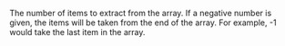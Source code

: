 The number of items to extract from the array. If a negative number is given, the items will be taken from the end of the array. For example, -1 would take the last item in the array.
